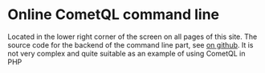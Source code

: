 
# Online CometQL command line

Located in the lower right corner of the screen on all pages of this site.
The source code for the backend of the command line part, see [on github](https://github.com/CppComet/CometQL-cli). It is not very complex and quite suitable as an example of using CometQL in PHP